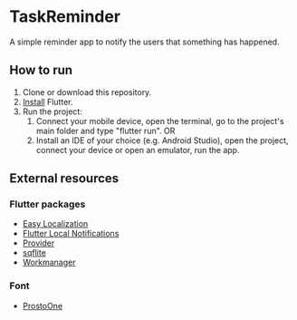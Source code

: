 # TaskReminder

A simple reminder app to notify the users that something has happened.

## How to run

1. Clone or download this repository.
2. [Install](https://flutter.dev/docs/get-started/install) Flutter.
3. Run the project:
    1. Connect your mobile device, open the terminal, go to the project's main folder and type "flutter run".
    OR
    2. Install an IDE of your choice (e.g. Android Studio), open the project, connect your device or open an emulator, run the app.
    
## External resources

### Flutter packages
* [Easy Localization](https://pub.dev/packages/easy_localization)
* [Flutter Local Notifications](https://pub.dev/packages/flutter_local_notifications)
* [Provider](https://pub.dev/packages/provider)
* [sqflite](https://pub.dev/packages/sqflite)
* [Workmanager](https://pub.dev/packages/workmanager)

### Font
* [ProstoOne](https://fonts.google.com/specimen/Prosto+One?query=prosto)
